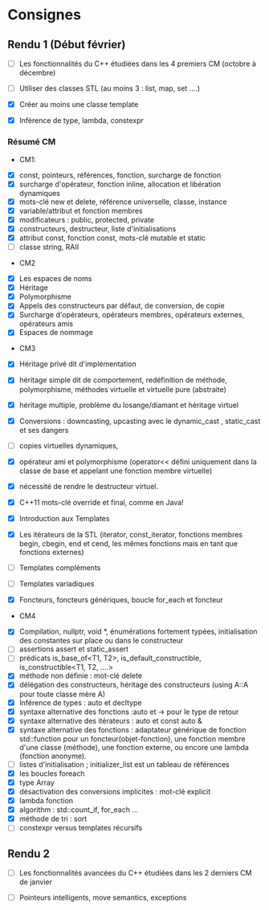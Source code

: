 # Consignes

## Rendu 1 (Début février)

- [ ] Les fonctionnalités du C++ étudiées dans les 4 premiers CM (octobre à décembre)

- [ ] Utiliser des classes STL (au moins 3 : list, map, set ....)

- [X] Créer au moins une classe template

- [X] Inférence de type, lambda, constexpr

### Résumé CM
* CM1:
- [X] const, pointeurs, références, fonction, surcharge de fonction
- [X] surcharge d'opérateur, fonction inline, allocation et libération dynamiques
- [X] mots-clé new et delete, référence universelle,  classe, instance
- [X] variable/attribut et fonction membres
- [X] modificateurs : public, protected, private
- [X] constructeurs, destructeur, liste d'initialisations
- [X] attribut const, fonction const, mots-clé mutable et static
- [ ] classe string, RAII

* CM2
- [X] Les espaces de noms
- [X] Héritage
- [X] Polymorphisme
- [X] Appels des constructeurs par défaut, de conversion, de copie
- [X] Surcharge d'opérateurs, opérateurs membres, opérateurs externes, opérateurs amis
- [X] Espaces de nommage

* CM3
- [X] Héritage privé dit d'implémentation
- [X] héritage simple dit de comportement, redéfinition de méthode, polymorphisme, méthodes virtuelle et virtuelle pure (abstraite)
- [X] héritage multiple, problème du losange/diamant et héritage virtuel

- [X] Conversions : downcasting, upcasting avec le dynamic_cast , static_cast et ses dangers
- [ ] copies virtuelles dynamiques,
- [X] opérateur ami et polymorphisme (operator<< défini uniquement dans la classe de base et appelant une fonction membre virtuelle)
- [X] nécessité de rendre le destructeur virtuel.
- [X] C++11 mots-clé override et final, comme en Java!
- [X] Introduction aux Templates
- [X] Les itérateurs de la STL (iterator, const_iterator, fonctions membres begin, cbegin, end et cend, les mêmes fonctions mais en tant que fonctions externes)
- [ ] Templates compléments
- [ ] Templates variadiques
- [X] Foncteurs, foncteurs génériques, boucle for_each et foncteur

* CM4
- [X] Compilation, nullptr, void *, énumérations fortement typées, initialisation des constantes sur place ou dans le constructeur
- [ ] assertions assert et static_assert
- [ ] prédicats is_base_of<T1, T2>, is_default_constructible<T>, is_constructible<T1, T2, ....>
- [X] méthode non définie : mot-clé delete
- [X] délégation des constructeurs, héritage des constructeurs (using A::A pour toute classe mère A)
- [X] Inférence de types : auto et decltype
- [X] syntaxe alternative des fonctions :auto et  -> pour le type de retour
- [X] syntaxe alternative des itérateurs : auto et const auto &
- [X] syntaxe alternative des fonctions : adaptateur générique de fonction std::function pour un foncteur(objet-fonction), une fonction membre d'une classe (méthode), une fonction externe, ou encore une lambda (fonction anonyme).
- [ ] listes d'initialisation ; initializer_list est un tableau de références
- [X] les boucles foreach
- [X] type Array
- [X] désactivation des conversions implicites : mot-clé explicit
- [X] lambda fonction
- [X] algorithm : std::count_if, for_each ...
- [X] méthode de tri : sort
- [ ] constexpr versus templates récursifs

## Rendu 2

- [ ] Les fonctionnalités avancées du C++ étudiées dans les 2 derniers CM de janvier

- [ ] Pointeurs intelligents, move semantics, exceptions
